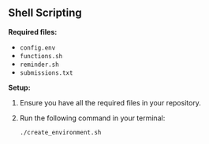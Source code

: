 ## Shell Scripting

**Required files:**

* `config.env`
* `functions.sh`
* `reminder.sh`
* `submissions.txt`

**Setup:**

1. Ensure you have all the required files in your repository.
2. Run the following command in your terminal:

   ```bash
   ./create_environment.sh                
